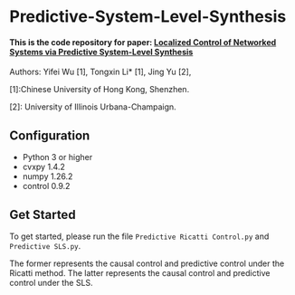 # Predictive-System-Level-Synthesis 
#### This is the code repository for paper: [Localized Control of Networked Systems via Predictive System-Level Synthesis](https://)
Authors: Yifei Wu [1], Tongxin Li* [1], Jing Yu [2],

[1]:Chinese University of Hong Kong, Shenzhen.

[2]: University of Illinois Urbana-Champaign.
## Configuration
<!--
We recommend using Python 3 (and pip3) or above. 
-->
* Python 3 or higher
* cvxpy 1.4.2
* numpy 1.26.2
* control 0.9.2

## Get Started
To get started, please run the file ``Predictive Ricatti Control.py`` and  ``Predictive SLS.py``.

The former represents the causal control and predictive control under the Ricatti method. The latter represents the causal control and predictive control under the SLS.
